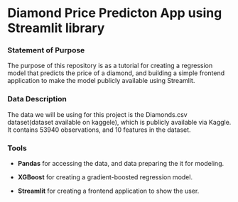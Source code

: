 # Diamond Price Predicton App using Streamlit library #
### Statement of Purpose ###

The purpose of this repository is as a tutorial for creating a regression model that predicts the price of a diamond, and building a simple frontend application to make the model publicly available using Streamlit.

### Data Description ###

The data we will be using for this project is the Diamonds.csv dataset(dataset available on kaggele), which is publicly available via Kaggle. It contains 53940 observations, and 10 features in the dataset.

### Tools ###

- **Pandas** for accessing the data, and data preparing the it for modeling.

- **XGBoost** for creating a gradient-boosted regression model.

- **Streamlit** for creating a frontend application to show the user.
